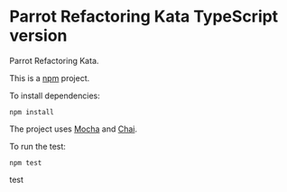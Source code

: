 Parrot Refactoring Kata TypeScript version
==========================================

Parrot Refactoring Kata.

This is a [npm](https://www.npmjs.com/) project.

To install dependencies:

    npm install

The project uses [Mocha](https://mochajs.org/) and [Chai](https://www.chaijs.com/).

To run the test:

    npm test

test